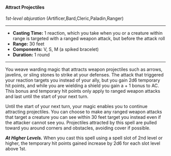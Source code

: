 #### Attract Projectiles
*1st-level abjuration* (Artificer,Bard,Cleric,Paladin,Ranger)
___
- **Casting Time:** 1 reaction, which you take when you or a creature within range is targeted with a ranged weapon attack, but before the attack roll
- **Range:** 30 feet
- **Components:** V, S, M (a spiked bracelet)
- **Duration:** 1 round
---
You weave warding magic that attracts weapon projectiles such as arrows, javelins, or sling stones to strike at your defenses. The attack that triggered your reaction targets you instead of your ally, but you gain 2d6 temporary hit points, and while you are wielding a shield you gain a + 1 bonus to AC. This bonus and temporary hit points only apply to ranged weapon attacks and last until the start of your next turn.

Until the start of your next turn, your magic enables you to continue attracting projectiles. You can choose to make any ranged weapon attacks that target a creature you can see within 30 feet target you instead even if the attacker cannot see you. Projectiles attracted by this spell are pulled toward you around corners and obstacles, avoiding cover if possible.

***At Higher Levels.*** When you cast this spell using a spell slot of 2nd level or higher, the temporary hit points gained increase by 2d6 for each slot level above 1st.
